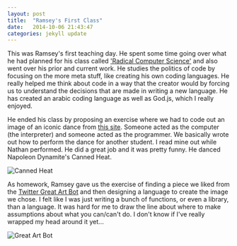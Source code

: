 ```yaml
---
layout: post
title:  "Ramsey's First Class"
date:   2014-10-06 21:43:47
categories: jekyll update
---
```

This was Ramsey's first teaching day. He spent some time going over what he had planned for his class called ['Radical Computer Science'](http://radicalcomputerscience.tumblr.com/) and also went over his prior and current work. He studies the politics of code by focusing on the more meta stuff, like creating his own coding languages. He really helped me think about code in a way that the creator would by forcing us to understand the decisions that are made in writing a new language. He has created an arabic coding language as well as God.js, which I really enjoyed.

He ended his class by proposing an exercise where we had to code out an image of an iconic dance from [this site](http://dancingplagueof1518.tumblr.com/post/18072481062). Someone acted as the computer (the interpreter) and someone acted as the programmer. We basically wrote out how to perform the dance for another student. I read mine out while Nathan performed. He did a great job and it was pretty funny. He danced Napoleon Dynamite's Canned Heat. 

![Canned Heat]({{site.baseurl}}/assets/cannedheat.jpg)

As homework, Ramsey gave us the exercise of finding a piece we liked from the [Twitter Great Art Bot](https://twitter.com/greatartbot) and then designing a language to create the image we chose. I felt like I was just writing a bunch of functions, or even a library, than a language. It was hard for me to draw the line about where to make assumptions about what you can/can't do. I don't know if I've really wrapped my head around it yet...

![Great Art Bot]({{site.baseurl}}/assets/greatartbot.png)
